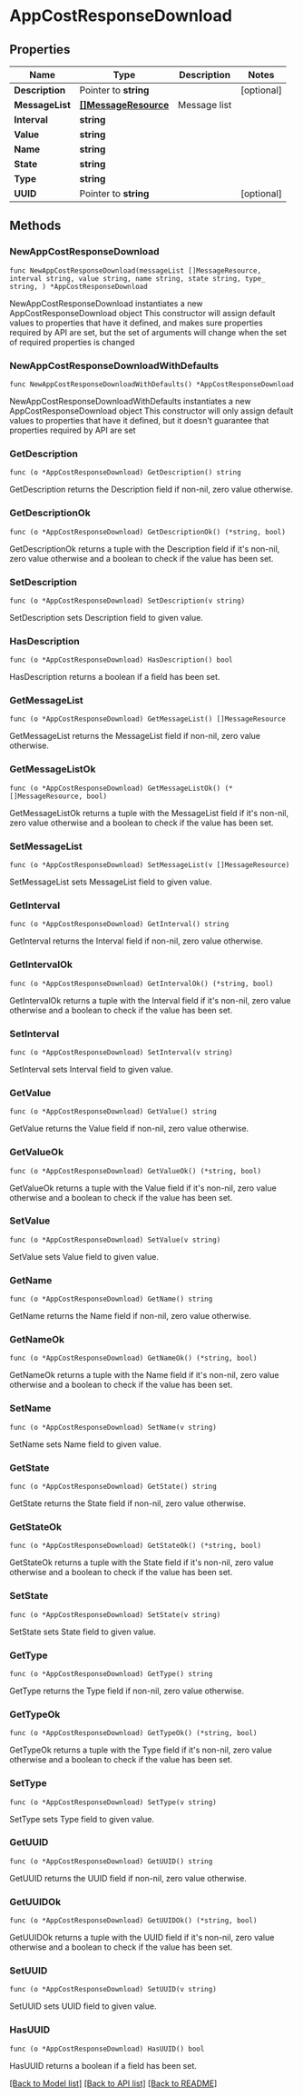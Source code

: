 # AppCostResponseDownload

## Properties

Name | Type | Description | Notes
------------ | ------------- | ------------- | -------------
**Description** | Pointer to **string** |  | [optional] 
**MessageList** | [**[]MessageResource**](MessageResource.md) | Message list | 
**Interval** | **string** |  | 
**Value** | **string** |  | 
**Name** | **string** |  | 
**State** | **string** |  | 
**Type** | **string** |  | 
**UUID** | Pointer to **string** |  | [optional] 

## Methods

### NewAppCostResponseDownload

`func NewAppCostResponseDownload(messageList []MessageResource, interval string, value string, name string, state string, type_ string, ) *AppCostResponseDownload`

NewAppCostResponseDownload instantiates a new AppCostResponseDownload object
This constructor will assign default values to properties that have it defined,
and makes sure properties required by API are set, but the set of arguments
will change when the set of required properties is changed

### NewAppCostResponseDownloadWithDefaults

`func NewAppCostResponseDownloadWithDefaults() *AppCostResponseDownload`

NewAppCostResponseDownloadWithDefaults instantiates a new AppCostResponseDownload object
This constructor will only assign default values to properties that have it defined,
but it doesn't guarantee that properties required by API are set

### GetDescription

`func (o *AppCostResponseDownload) GetDescription() string`

GetDescription returns the Description field if non-nil, zero value otherwise.

### GetDescriptionOk

`func (o *AppCostResponseDownload) GetDescriptionOk() (*string, bool)`

GetDescriptionOk returns a tuple with the Description field if it's non-nil, zero value otherwise
and a boolean to check if the value has been set.

### SetDescription

`func (o *AppCostResponseDownload) SetDescription(v string)`

SetDescription sets Description field to given value.

### HasDescription

`func (o *AppCostResponseDownload) HasDescription() bool`

HasDescription returns a boolean if a field has been set.

### GetMessageList

`func (o *AppCostResponseDownload) GetMessageList() []MessageResource`

GetMessageList returns the MessageList field if non-nil, zero value otherwise.

### GetMessageListOk

`func (o *AppCostResponseDownload) GetMessageListOk() (*[]MessageResource, bool)`

GetMessageListOk returns a tuple with the MessageList field if it's non-nil, zero value otherwise
and a boolean to check if the value has been set.

### SetMessageList

`func (o *AppCostResponseDownload) SetMessageList(v []MessageResource)`

SetMessageList sets MessageList field to given value.


### GetInterval

`func (o *AppCostResponseDownload) GetInterval() string`

GetInterval returns the Interval field if non-nil, zero value otherwise.

### GetIntervalOk

`func (o *AppCostResponseDownload) GetIntervalOk() (*string, bool)`

GetIntervalOk returns a tuple with the Interval field if it's non-nil, zero value otherwise
and a boolean to check if the value has been set.

### SetInterval

`func (o *AppCostResponseDownload) SetInterval(v string)`

SetInterval sets Interval field to given value.


### GetValue

`func (o *AppCostResponseDownload) GetValue() string`

GetValue returns the Value field if non-nil, zero value otherwise.

### GetValueOk

`func (o *AppCostResponseDownload) GetValueOk() (*string, bool)`

GetValueOk returns a tuple with the Value field if it's non-nil, zero value otherwise
and a boolean to check if the value has been set.

### SetValue

`func (o *AppCostResponseDownload) SetValue(v string)`

SetValue sets Value field to given value.


### GetName

`func (o *AppCostResponseDownload) GetName() string`

GetName returns the Name field if non-nil, zero value otherwise.

### GetNameOk

`func (o *AppCostResponseDownload) GetNameOk() (*string, bool)`

GetNameOk returns a tuple with the Name field if it's non-nil, zero value otherwise
and a boolean to check if the value has been set.

### SetName

`func (o *AppCostResponseDownload) SetName(v string)`

SetName sets Name field to given value.


### GetState

`func (o *AppCostResponseDownload) GetState() string`

GetState returns the State field if non-nil, zero value otherwise.

### GetStateOk

`func (o *AppCostResponseDownload) GetStateOk() (*string, bool)`

GetStateOk returns a tuple with the State field if it's non-nil, zero value otherwise
and a boolean to check if the value has been set.

### SetState

`func (o *AppCostResponseDownload) SetState(v string)`

SetState sets State field to given value.


### GetType

`func (o *AppCostResponseDownload) GetType() string`

GetType returns the Type field if non-nil, zero value otherwise.

### GetTypeOk

`func (o *AppCostResponseDownload) GetTypeOk() (*string, bool)`

GetTypeOk returns a tuple with the Type field if it's non-nil, zero value otherwise
and a boolean to check if the value has been set.

### SetType

`func (o *AppCostResponseDownload) SetType(v string)`

SetType sets Type field to given value.


### GetUUID

`func (o *AppCostResponseDownload) GetUUID() string`

GetUUID returns the UUID field if non-nil, zero value otherwise.

### GetUUIDOk

`func (o *AppCostResponseDownload) GetUUIDOk() (*string, bool)`

GetUUIDOk returns a tuple with the UUID field if it's non-nil, zero value otherwise
and a boolean to check if the value has been set.

### SetUUID

`func (o *AppCostResponseDownload) SetUUID(v string)`

SetUUID sets UUID field to given value.

### HasUUID

`func (o *AppCostResponseDownload) HasUUID() bool`

HasUUID returns a boolean if a field has been set.


[[Back to Model list]](../README.md#documentation-for-models) [[Back to API list]](../README.md#documentation-for-api-endpoints) [[Back to README]](../README.md)


